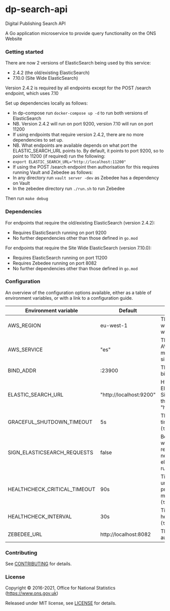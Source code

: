 dp-search-api
================
Digital Publishing Search API

A Go application microservice to provide query functionality on the ONS Website

### Getting started

There are now 2 versions of ElasticSearch being used by this service:
* 2.4.2 (the old/existing ElasticSearch)
* 7.10.0 (Site Wide ElasticSearch)

Version 2.4.2 is required by all endpoints except for the POST /search endpoint, which uses 7.10

Set up dependencies locally as follows:

* In dp-compose run `docker-compose up -d` to run both versions of ElasticSearch
* NB. Version 2.4.2 will run on port 9200, version 7.10 will run on port 11200
* If using endpoints that require version 2.4.2, there are no more dependencies to set up.
* NB. What endpoints are available depends on what port the ELASTIC_SEARCH_URL points to. By default, it points to port 9200, so to point to 11200 (if required) run the following:
* `export ELASTIC_SEARCH_URL="http://localhost:11200"`
* If using the POST /search endpoint then authorisation for this requires running Vault and Zebedee as follows:
* In any directory run `vault server -dev` as Zebedee has a dependency on Vault
* In the zebedee directory run `./run.sh` to run Zebedee

Then run `make debug`

### Dependencies

For endpoints that require the old/existing ElasticSearch (version 2.4.2):
* Requires ElasticSearch running on port 9200
* No further dependencies other than those defined in `go.mod`

For endpoints that require the Site Wide ElasticSearch (version 7.10.0):
* Requires ElasticSearch running on port 11200
* Requires Zebedee running on port 8082
* No further dependencies other than those defined in `go.mod`

### Configuration

An overview of the configuration options available, either as a table of
environment variables, or with a link to a configuration guide.

| Environment variable | Default | Description
| -------------------- | ------- | -----------
| AWS_REGION                  | eu-west-1               | The AWS region to use when signing requests with AWS SDK
| AWS_SERVICE                 | "es"                    | The aws service that the AWS SDK signing mechanism needs to sign a request
| BIND_ADDR                   | :23900                  | The host and port to bind to
| ELASTIC_SEARCH_URL	      | "http://localhost:9200" | Http url of the ElasticSearch server. For Site Wide ElasticSearch this needs to be set to "http://localhost:11200".
| GRACEFUL_SHUTDOWN_TIMEOUT   | 5s                      | The graceful shutdown timeout in seconds (`time.Duration` format)
| SIGN_ELASTICSEARCH_REQUESTS | false                   | Boolean flag to identify whether elasticsearch requests via elastic API need to be signed if elasticsearch cluster is running in aws
| HEALTHCHECK_CRITICAL_TIMEOUT| 90s                     | Time to wait until an unhealthy dependent propagates its state to make this app unhealthy (`time.Duration` format)
| HEALTHCHECK_INTERVAL        | 30s                     | Time between self-healthchecks (`time.Duration` format)
| ZEBEDEE_URL                 | http://localhost:8082   | The URL to Zebedee (for authorisation)

### Contributing

See [CONTRIBUTING](CONTRIBUTING.md) for details.

### License

Copyright © 2016-2021, Office for National Statistics (https://www.ons.gov.uk)

Released under MIT license, see [LICENSE](LICENSE.md) for details.
